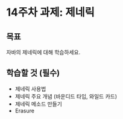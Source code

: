 # 14주차 과제: 제네릭

## 목표

자바의 제네릭에 대해 학습하세요.

## 학습할 것 (필수)

- 제네릭 사용법
- 제네릭 주요 개념 (바운디드 타입, 와일드 카드)
- 제네릭 메소드 만들기
- Erasure

